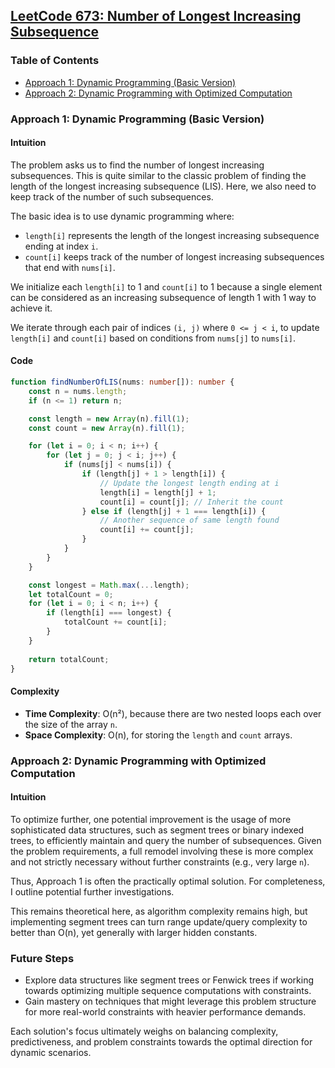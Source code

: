 ## [LeetCode 673: Number of Longest Increasing Subsequence](https://leetcode.com/problems/number-of-longest-increasing-subsequence/)

### Table of Contents
- [Approach 1: Dynamic Programming (Basic Version)](#approach-1-dynamic-programming-basic-version)
- [Approach 2: Dynamic Programming with Optimized Computation](#approach-2-dynamic-programming-with-optimized-computation)

### Approach 1: Dynamic Programming (Basic Version)

#### Intuition
The problem asks us to find the number of longest increasing subsequences. This is quite similar to the classic problem of finding the length of the longest increasing subsequence (LIS). Here, we also need to keep track of the number of such subsequences.

The basic idea is to use dynamic programming where:
- `length[i]` represents the length of the longest increasing subsequence ending at index `i`.
- `count[i]` keeps track of the number of longest increasing subsequences that end with `nums[i]`.

We initialize each `length[i]` to 1 and `count[i]` to 1 because a single element can be considered as an increasing subsequence of length 1 with 1 way to achieve it.

We iterate through each pair of indices `(i, j)` where `0 <= j < i`, to update `length[i]` and `count[i]` based on conditions from `nums[j]` to `nums[i]`.

#### Code
```typescript
function findNumberOfLIS(nums: number[]): number {
    const n = nums.length;
    if (n <= 1) return n;

    const length = new Array(n).fill(1);
    const count = new Array(n).fill(1);

    for (let i = 0; i < n; i++) {
        for (let j = 0; j < i; j++) {
            if (nums[j] < nums[i]) {
                if (length[j] + 1 > length[i]) {
                    // Update the longest length ending at i
                    length[i] = length[j] + 1;
                    count[i] = count[j]; // Inherit the count
                } else if (length[j] + 1 === length[i]) {
                    // Another sequence of same length found
                    count[i] += count[j];
                }
            }
        }
    }

    const longest = Math.max(...length);
    let totalCount = 0;
    for (let i = 0; i < n; i++) {
        if (length[i] === longest) {
            totalCount += count[i];
        }
    }
    
    return totalCount;
}
```

#### Complexity
- **Time Complexity**: O(n²), because there are two nested loops each over the size of the array `n`.
- **Space Complexity**: O(n), for storing the `length` and `count` arrays.

### Approach 2: Dynamic Programming with Optimized Computation

#### Intuition
To optimize further, one potential improvement is the usage of more sophisticated data structures, such as segment trees or binary indexed trees, to efficiently maintain and query the number of subsequences. Given the problem requirements, a full remodel involving these is more complex and not strictly necessary without further constraints (e.g., very large `n`).

Thus, Approach 1 is often the practically optimal solution. For completeness, I outline potential further investigations.

This remains theoretical here, as algorithm complexity remains high, but implementing segment trees can turn range update/query complexity to better than O(n), yet generally with larger hidden constants.

### Future Steps
- Explore data structures like segment trees or Fenwick trees if working towards optimizing multiple sequence computations with constraints.
- Gain mastery on techniques that might leverage this problem structure for more real-world constraints with heavier performance demands.

Each solution's focus ultimately weighs on balancing complexity, predictiveness, and problem constraints towards the optimal direction for dynamic scenarios.

